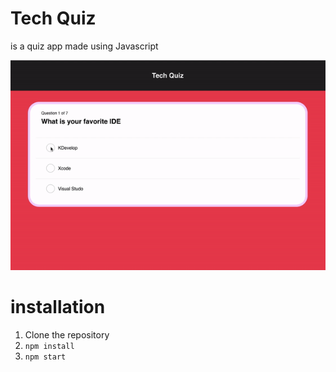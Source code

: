 # Tech Quiz

<p> is a quiz app made using Javascript </p>
  
![Alt Text](https://github.com/kemojal/Tech-Quizist/blob/master/shot.gif)


# installation

1. Clone the repository
2. `npm install`
3. `npm start`
